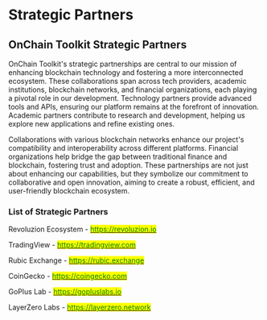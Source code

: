 # Strategic Partners

## OnChain Toolkit Strategic Partners

OnChain Toolkit's strategic partnerships are central to our mission of enhancing blockchain technology and fostering a more interconnected ecosystem. These collaborations span across tech providers, academic institutions, blockchain networks, and financial organizations, each playing a pivotal role in our development. Technology partners provide advanced tools and APIs, ensuring our platform remains at the forefront of innovation. Academic partners contribute to research and development, helping us explore new applications and refine existing ones.&#x20;

Collaborations with various blockchain networks enhance our project's compatibility and interoperability across different platforms. Financial organizations help bridge the gap between traditional finance and blockchain, fostering trust and adoption. These partnerships are not just about enhancing our capabilities, but they symbolize our commitment to collaborative and open innovation, aiming to create a robust, efficient, and user-friendly blockchain ecosystem.

### List of Strategic Partners

Revoluzion Ecosystem - [<mark style="color:green;">https://revoluzion.io</mark>](https://revoluzion.io)

TradingView - [<mark style="color:green;">https://tradingview.com</mark>](https://tradingview.com)

Rubic Exchange - [<mark style="color:green;">https://rubic.exchange</mark>](https://rubic.exchange/)

CoinGecko - [<mark style="color:green;">https://coingecko.com</mark>](https://coingecko.com)

GoPlus Lab - [<mark style="color:green;">https://gopluslabs.io</mark>](https://gopluslabs.io/)

LayerZero Labs - [<mark style="color:green;">https://layerzero.network</mark>](https://layerzero.network/)
